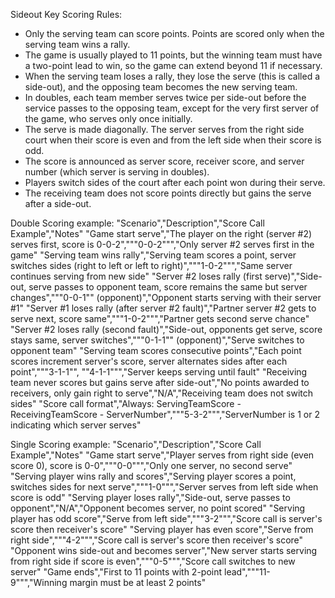 Sideout Key Scoring Rules:
- Only the serving team can score points. Points are scored only when the serving team wins a rally.
- The game is usually played to 11 points, but the winning team must have a two-point lead to win, so the game can extend beyond 11 if necessary.
- When the serving team loses a rally, they lose the serve (this is called a side-out), and the opposing team becomes the new serving team.
- In doubles, each team member serves twice per side-out before the service passes to the opposing team, except for the very first server of the game, who serves only once initially.
- The serve is made diagonally. The server serves from the right side court when their score is even and from the left side when their score is odd.
- The score is announced as server score, receiver score, and server number (which server is serving in doubles).
- Players switch sides of the court after each point won during their serve.
- The receiving team does not score points directly but gains the serve after a side-out.

Double Scoring example:
"Scenario","Description","Score Call Example","Notes"
"Game start serve","The player on the right (server #2) serves first, score is 0-0-2","""0-0-2""","Only server #2 serves first in the game"
"Serving team wins rally","Serving team scores a point, server switches sides (right to left or left to right)","""1-0-2""","Same server continues serving from new side"
"Server #2 loses rally (first serve)","Side-out, serve passes to opponent team, score remains the same but server changes","""0-0-1"" (opponent)","Opponent starts serving with their server #1"
"Server #1 loses rally (after server #2 fault)","Partner server #2 gets to serve next, score same","""1-0-2""","Partner gets second serve chance"
"Server #2 loses rally (second fault)","Side-out, opponents get serve, score stays same, server switches","""0-1-1"" (opponent)","Serve switches to opponent team"
"Serving team scores consecutive points","Each point scores increment server's score, server alternates sides after each point","""3-1-1"", ""4-1-1""","Server keeps serving until fault"
"Receiving team never scores but gains serve after side-out","No points awarded to receivers, only gain right to serve","N/A","Receiving team does not switch sides"
"Score call format","Always: ServingTeamScore - ReceivingTeamScore - ServerNumber","""5-3-2""","ServerNumber is 1 or 2 indicating which server serves"

Single Scoring example:
"Scenario","Description","Score Call Example","Notes"
"Game start serve","Player serves from right side (even score 0), score is 0-0","""0-0""","Only one server, no second serve"
"Serving player wins rally and scores","Serving player scores a point, switches sides for next serve","""1-0""","Server serves from left side when score is odd"
"Serving player loses rally","Side-out, serve passes to opponent","N/A","Opponent becomes server, no point scored"
"Serving player has odd score","Serve from left side","""3-2""","Score call is server's score then receiver's score"
"Serving player has even score","Serve from right side","""4-2""","Score call is server's score then receiver's score"
"Opponent wins side-out and becomes server","New server starts serving from right side if score is even","""0-5""","Score call switches to new server"
"Game ends","First to 11 points with 2-point lead","""11-9""","Winning margin must be at least 2 points"